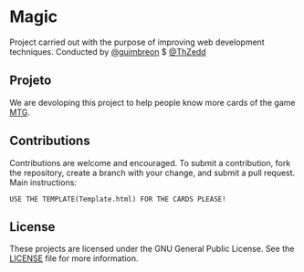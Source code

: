 # Magic

Project carried out with the purpose of improving web development techniques.
Conducted by [@guimbreon](https://github.com/guimbreon) $ [@ThZedd](https://github.com/ThZedd)

## Projeto

We are devoloping this project to help people know more cards of the game [MTG](https://magic.wizards.com/en).

## Contributions

Contributions are welcome and encouraged. To submit a contribution, fork the repository, create a branch with your change, and submit a pull request. Main instructions:
	
	USE THE TEMPLATE(Template.html) FOR THE CARDS PLEASE!
	


## License

These projects are licensed under the GNU General Public License. See the [LICENSE](LICENSE) file for more information.


